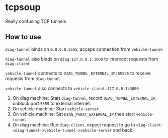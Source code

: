 # tcpsoup
Really confusing TCP tunnels

## How to use

`diag-tunnel` binds on `0.0.0.0:5555`, acceps connection from `vehicle-tunnel`

`diag-tunnel` also binds on `diag:127.0.0.1:3000` to intercept requests from `diag-client`

`vehicle-tunnel` connects to `DIAG_TUNNEL_EXTERNAL_IP:55555` to receive requests from `diag-tunnel`

`vehicle-tunnel` also connects to `vehicle-client:127.0.0.1:3000`

1. On diag machine: Start `diag-tunnel`, record `DIAG_TUNNEL_EXTERNAL_IP`, unblock port `5555` to external internet.
2. On vehicle machine: Start `vehicle-server`.
3. On vehicle machine: Set `DIAG_PROXY_EXTERNAL_IP` then start `vehicle-tunnel`.
4. On diag machine: Run `diag-client`, expect request to go to `diag-client->diag-tunnel->vehicle-tunnel->vehicle-server` and back.
